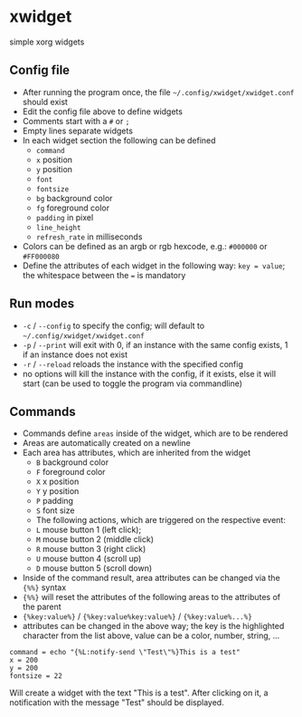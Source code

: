 # xwidget
simple xorg widgets

## Config file
- After running the program once, the file `~/.config/xwidget/xwidget.conf` should exist
- Edit the config file above to define widgets
- Comments start with a `#` or `;`
- Empty lines separate widgets
- In each widget section the following can be defined
  - `command`
  - `x` position
  - `y` position
  - `font`
  - `fontsize`
  - `bg` background color
  - `fg` foreground color
  - `padding` in pixel
  - `line_height`
  - `refresh_rate` in milliseconds
- Colors can be defined as an argb or rgb hexcode, e.g.: `#000000` or `#FF000080`
- Define the attributes of each widget in the following way:  `key = value`; the whitespace between the `=` is mandatory

## Run modes
- `-c` / `--config` to specify the config; will default to `~/.config/xwidget/xwidget.conf`
- `-p` / `--print`  will exit with 0, if an instance with the same config exists, 1 if an instance does not exist
- `-r` / `--reload` reloads the instance with the specified config
- no options        will kill the instance with the config, if it exists, else it will start (can be used to toggle the program via commandline)

## Commands
- Commands define `areas` inside of the widget, which are to be rendered
- Areas are automatically created on a newline
- Each area has attributes, which are inherited from the widget
  - `B` background color
  - `F` foreground color
  - `X` x position 
  - `Y` y position
  - `P` padding
  - `S` font size 
  - The following actions, which are triggered on the respective event:
  - `L` mouse button 1 (left click);
  - `M` mouse button 2 (middle click)
  - `R` mouse button 3 (right click)
  - `U` mouse button 4 (scroll up)
  - `D` mouse button 5 (scroll down)
- Inside of the command result, area attributes can be changed via the `{%%}` syntax
- `{%%}` will reset the attributes of the following areas to the attributes of the parent
- `{%key:value%}`  / `{%key:value%key:value%}` / `{%key:value%...%}`
- attributes can be changed in the above way; the key is the highlighted character from the list above, value can be a color, number, string, ...

```
command = echo "{%L:notify-send \"Test\"%}This is a test"
x = 200
y = 200
fontsize = 22
```
Will create a widget with the text "This is a test". After clicking on it, a notification with the message "Test" should be displayed.
